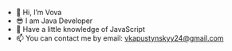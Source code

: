 - 👋 Hi, I’m Vova
- 😎 I am Java Developer
- 👦 Have a little knowledge of JavaScript
- 📫 You can contact me by email: vkapustynskyy24@gmail.com
